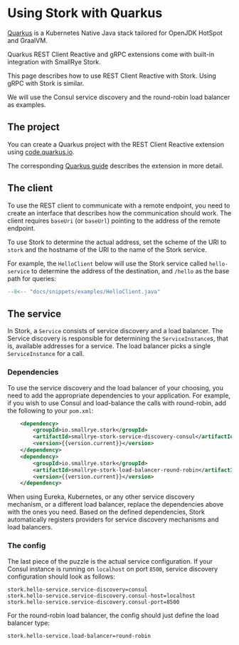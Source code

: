 # Using Stork with Quarkus

[Quarkus](https://quarkus.io) is a Kubernetes Native Java stack tailored for OpenJDK HotSpot and GraalVM.

Quarkus REST Client Reactive and gRPC extensions come with built-in integration with SmallRye Stork.

This page describes how to use REST Client Reactive with Stork. Using gRPC with Stork is similar.

We will use the Consul service discovery and the round-robin load balancer as examples.

## The project

You can create a Quarkus project with the REST Client Reactive extension using [code.quarkus.io](https://code.quarkus.io).

The corresponding [Quarkus guide](https://quarkus.io/guides/rest-client-reactive) describes the extension in more detail.

## The client

To use the REST client to communicate with a remote endpoint, you need to create an interface that describes how the communication should work.
The client requires `baseUri` (or `baseUrl`) pointing to the address of the remote endpoint.

To use Stork to determine the actual address, set the scheme of the URI to `stork` and the hostname of the URI to the name of the Stork service.


For example, the `HelloClient` below will use the Stork service called `hello-service` to determine the address of the destination, and `/hello` as the base path for queries:
```java linenums="1"
--8<-- "docs/snippets/examples/HelloClient.java"
```

## The service
In Stork, a `Service` consists of service discovery and a load balancer. 
The Service discovery is responsible for determining the `ServiceInstance`s, that is, available addresses for a service. 
The load balancer picks a single `ServiceInstance` for a call.

### Dependencies
To use the service discovery and the load balancer of your choosing, you need to add the appropriate dependencies to your application. 
For example, if you wish to use Consul and load-balance the calls with round-robin, add the following to your `pom.xml`:
```xml
    <dependency>
        <groupId>io.smallrye.stork</groupId>
        <artifactId>smallrye-stork-service-discovery-consul</artifactId>
        <version>{{version.current}}</version>
    </dependency>
    <dependency>
        <groupId>io.smallrye.stork</groupId>
        <artifactId>smallrye-stork-load-balancer-round-robin</artifactId>
        <version>{{version.current}}</version>
    </dependency>
```

When using Eureka, Kubernetes, or any other service discovery mechanism, or a different load balancer, replace the dependencies above with the ones you need.
Based on the defined dependencies, Stork automatically registers providers for service discovery mechanisms and load balancers.

### The config
The last piece of the puzzle is the actual service configuration. 
If your Consul instance is running on `localhost` on port `8500`, service discovery configuration should look as follows:

```properties
stork.hello-service.service-discovery=consul
stork.hello-service.service-discovery.consul-host=localhost
stork.hello-service.service-discovery.consul-port=8500
```

For the round-robin load balancer, the config should just define the load balancer type:
```properties
stork.hello-service.load-balancer=round-robin
```
